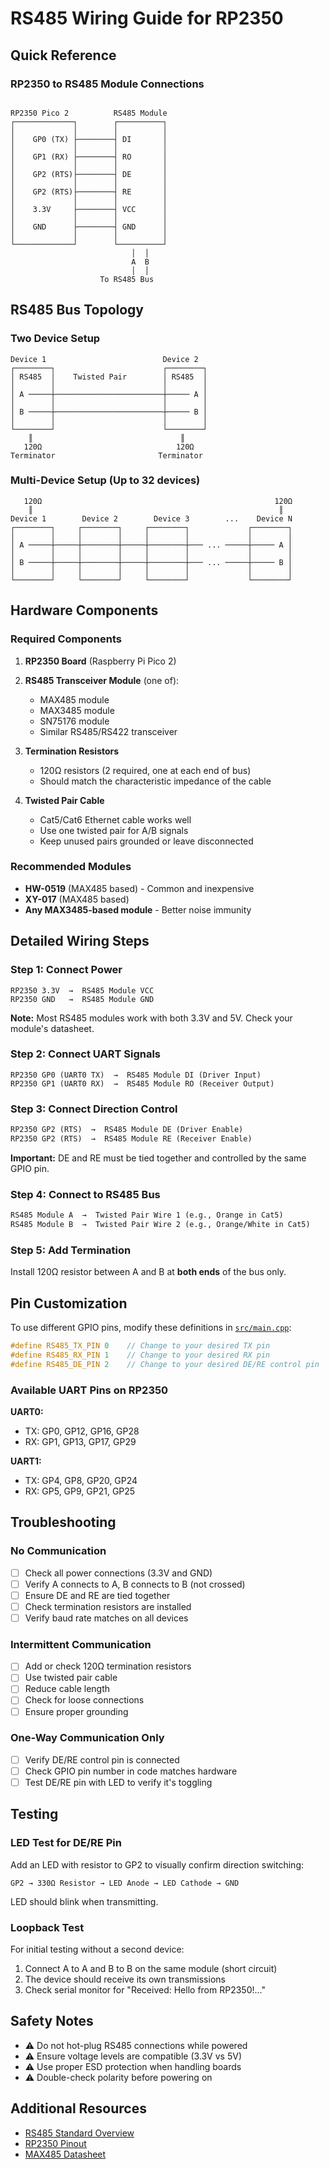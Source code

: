 # RS485 Wiring Guide for RP2350

## Quick Reference

### RP2350 to RS485 Module Connections

```

RP2350 Pico 2          RS485 Module
┌─────────────┐        ┌──────────┐
│             │        │          │
│    GP0 (TX) ├────────┤ DI       │
│             │        │          │
│    GP1 (RX) ├────────┤ RO       │
│             │        │          │
│    GP2 (RTS)├────────┤ DE       │
│             │        │          │
│    GP2 (RTS)├────────┤ RE       │
│             │        │          │
│    3.3V     ├────────┤ VCC      │
│             │        │          │
│    GND      ├────────┤ GND      │
│             │        │          │
└─────────────┘        └──────────┘
                           │  │
                           A  B
                           │  │
                    To RS485 Bus
```

## RS485 Bus Topology

### Two Device Setup

```blockdiagram
Device 1                          Device 2
┌────────┐                        ┌────────┐
│ RS485  │    Twisted Pair        │ RS485  │
│        │                        │        │
│ A ─────┼────────────────────────┼───── A │
│        │                        │        │
│ B ─────┼────────────────────────┼───── B │
│        │                        │        │
└────────┘                        └────────┘
    ║                                 ║
   120Ω                              120Ω
Terminator                       Terminator
```

### Multi-Device Setup (Up to 32 devices)

```diagram
   120Ω                                                    120Ω
    ║                                                       ║
Device 1        Device 2        Device 3        ...    Device N
┌────────┐     ┌────────┐     ┌────────┐             ┌────────┐
│        │     │        │     │        │             │        │
│ A ─────┼─────┼────────┼─────┼────────┼─── ... ─────┼───── A │
│        │     │        │     │        │             │        │
│ B ─────┼─────┼────────┼─────┼────────┼─── ... ─────┼───── B │
│        │     │        │     │        │             │        │
└────────┘     └────────┘     └────────┘             └────────┘
```

## Hardware Components

### Required Components

1. **RP2350 Board** (Raspberry Pi Pico 2)
2. **RS485 Transceiver Module** (one of):
   - MAX485 module
   - MAX3485 module
   - SN75176 module
   - Similar RS485/RS422 transceiver

3. **Termination Resistors**
   - 120Ω resistors (2 required, one at each end of bus)
   - Should match the characteristic impedance of the cable

4. **Twisted Pair Cable**
   - Cat5/Cat6 Ethernet cable works well
   - Use one twisted pair for A/B signals
   - Keep unused pairs grounded or leave disconnected

### Recommended Modules

- **HW-0519** (MAX485 based) - Common and inexpensive
- **XY-017** (MAX485 based)
- **Any MAX3485-based module** - Better noise immunity

## Detailed Wiring Steps

### Step 1: Connect Power

```text
RP2350 3.3V  →  RS485 Module VCC
RP2350 GND   →  RS485 Module GND
```

**Note:** Most RS485 modules work with both 3.3V and 5V. Check your module's datasheet.

### Step 2: Connect UART Signals

```text
RP2350 GP0 (UART0 TX)  →  RS485 Module DI (Driver Input)
RP2350 GP1 (UART0 RX)  →  RS485 Module RO (Receiver Output)
```

### Step 3: Connect Direction Control

```txt
RP2350 GP2 (RTS)  →  RS485 Module DE (Driver Enable)
RP2350 GP2 (RTS)  →  RS485 Module RE (Receiver Enable)
```

**Important:** DE and RE must be tied together and controlled by the same GPIO pin.

### Step 4: Connect to RS485 Bus

```txt
RS485 Module A  →  Twisted Pair Wire 1 (e.g., Orange in Cat5)
RS485 Module B  →  Twisted Pair Wire 2 (e.g., Orange/White in Cat5)
```

### Step 5: Add Termination

Install 120Ω resistor between A and B at **both ends** of the bus only.

## Pin Customization

To use different GPIO pins, modify these definitions in [`src/main.cpp`](../src/main.cpp:57):

```cpp
#define RS485_TX_PIN 0    // Change to your desired TX pin
#define RS485_RX_PIN 1    // Change to your desired RX pin
#define RS485_DE_PIN 2    // Change to your desired DE/RE control pin
```

### Available UART Pins on RP2350

**UART0:**

- TX: GP0, GP12, GP16, GP28
- RX: GP1, GP13, GP17, GP29

**UART1:**

- TX: GP4, GP8, GP20, GP24
- RX: GP5, GP9, GP21, GP25

## Troubleshooting

### No Communication

- [ ] Check all power connections (3.3V and GND)
- [ ] Verify A connects to A, B connects to B (not crossed)
- [ ] Ensure DE and RE are tied together
- [ ] Check termination resistors are installed
- [ ] Verify baud rate matches on all devices

### Intermittent Communication

- [ ] Add or check 120Ω termination resistors
- [ ] Use twisted pair cable
- [ ] Reduce cable length
- [ ] Check for loose connections
- [ ] Ensure proper grounding

### One-Way Communication Only

- [ ] Verify DE/RE control pin is connected
- [ ] Check GPIO pin number in code matches hardware
- [ ] Test DE/RE pin with LED to verify it's toggling

## Testing

### LED Test for DE/RE Pin

Add an LED with resistor to GP2 to visually confirm direction switching:

```
GP2 → 330Ω Resistor → LED Anode → LED Cathode → GND
```

LED should blink when transmitting.

### Loopback Test

For initial testing without a second device:
1. Connect A to A and B to B on the same module (short circuit)
2. The device should receive its own transmissions
3. Check serial monitor for "Received: Hello from RP2350!..."

## Safety Notes

- ⚠️ Do not hot-plug RS485 connections while powered
- ⚠️ Ensure voltage levels are compatible (3.3V vs 5V)
- ⚠️ Use proper ESD protection when handling boards
- ⚠️ Double-check polarity before powering on

## Additional Resources

- [RS485 Standard Overview](https://en.wikipedia.org/wiki/RS-485)
- [RP2350 Pinout](https://datasheets.raspberrypi.com/pico/Pico-2-Pinout.pdf)
- [MAX485 Datasheet](https://www.analog.com/media/en/technical-documentation/data-sheets/MAX1487-MAX491.pdf)

